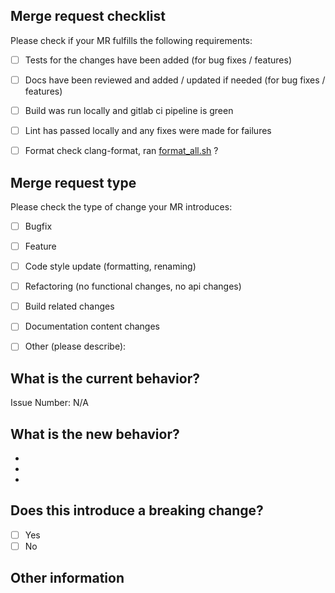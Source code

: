 <!-- Please refer to our contributing documentation for any questions on submitting a pull request, or let us know here if you need any help: https://ionicframework.com/docs/building/contributing -->

## Merge request checklist

Please check if your MR fulfills the following requirements:
- [ ] Tests for the changes have been added (for bug fixes / features)
- [ ] Docs have been reviewed and added / updated if needed (for bug fixes / features)
- [ ] Build was run locally and gitlab ci pipeline is green
- [ ] Lint has passed locally and any fixes were made for failures
- [ ] Format check clang-format, ran [format_all.sh](https://git.slock.it/in3/c/in3-core/-/blob/develop/scripts/format_all.sh) ?


## Merge request type

<!-- Please do not submit updates to dependencies unless it fixes an issue. --> 

<!-- Please try to limit your pull request to one type, submit multiple pull requests if needed. --> 

Please check the type of change your MR introduces:
- [ ] Bugfix
- [ ] Feature
- [ ] Code style update (formatting, renaming)
- [ ] Refactoring (no functional changes, no api changes)
- [ ] Build related changes
- [ ] Documentation content changes
- [ ] Other (please describe): 


## What is the current behavior?
<!-- Please describe the current behavior that you are modifying, or link to a relevant issue. -->

Issue Number: N/A


## What is the new behavior?
<!-- Please describe the behavior or changes that are being added by this MR. -->

-
-
-

## Does this introduce a breaking change?

- [ ] Yes
- [ ] No

<!-- If this introduces a breaking change, please describe the impact and migration path for existing applications below. -->


## Other information

<!-- Any other information that is important to this MR such as screenshots of how the component looks before and after the change. -->
